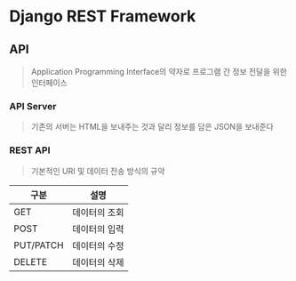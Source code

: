 # Django REST Framework

## API

> Application Programming Interface의 약자로 프로그램 간 정보 전달을 위한 인터페이스

### API Server

> 기존의 서버는 HTML을 보내주는 것과 달리 정보를 담은 JSON을 보내준다

### REST API

> 기본적인 URI 및 데이터 전송 방식의 규약

| 구분      | 설명          |
| --------- | ------------- |
| GET       | 데이터의 조회 |
| POST      | 데이터의 입력 |
| PUT/PATCH | 데이터의 수정 |
| DELETE    | 데이터의 삭제 |

